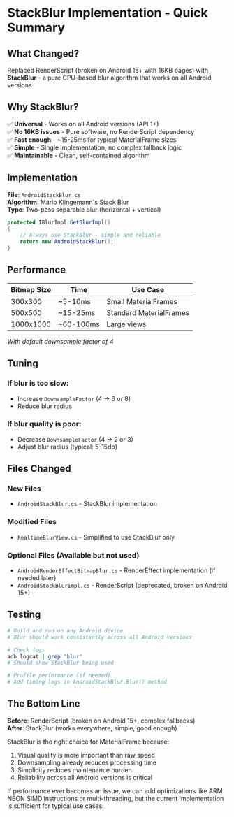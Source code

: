 # StackBlur Implementation - Quick Summary

## What Changed?

Replaced RenderScript (broken on Android 15+ with 16KB pages) with **StackBlur** - a pure CPU-based blur algorithm that works on all Android versions.

## Why StackBlur?

✅ **Universal** - Works on all Android versions (API 1+)  
✅ **No 16KB issues** - Pure software, no RenderScript dependency  
✅ **Fast enough** - ~15-25ms for typical MaterialFrame sizes  
✅ **Simple** - Single implementation, no complex fallback logic  
✅ **Maintainable** - Clean, self-contained algorithm  

## Implementation

**File**: `AndroidStackBlur.cs`  
**Algorithm**: Mario Klingemann's Stack Blur  
**Type**: Two-pass separable blur (horizontal + vertical)

```csharp
protected IBlurImpl GetBlurImpl()
{
    // Always use StackBlur - simple and reliable
    return new AndroidStackBlur();
}
```

## Performance

| Bitmap Size | Time    | Use Case |
|-------------|---------|----------|
| 300x300     | ~5-10ms | Small MaterialFrames |
| 500x500     | ~15-25ms| Standard MaterialFrames |
| 1000x1000   | ~60-100ms| Large views |

*With default downsample factor of 4*

## Tuning

### If blur is too slow:
- Increase `DownsampleFactor` (4 → 6 or 8)
- Reduce blur radius

### If blur quality is poor:
- Decrease `DownsampleFactor` (4 → 2 or 3)
- Adjust blur radius (typical: 5-15dp)

## Files Changed

### New Files
- `AndroidStackBlur.cs` - StackBlur implementation

### Modified Files
- `RealtimeBlurView.cs` - Simplified to use StackBlur only

### Optional Files (Available but not used)
- `AndroidRenderEffectBitmapBlur.cs` - RenderEffect implementation (if needed later)
- `AndroidStockBlurImpl.cs` - RenderScript (deprecated, broken on Android 15+)

## Testing

```bash
# Build and run on any Android device
# Blur should work consistently across all Android versions

# Check logs
adb logcat | grep "blur"
# Should show StackBlur being used

# Profile performance (if needed)
# Add timing logs in AndroidStackBlur.Blur() method
```

## The Bottom Line

**Before**: RenderScript (broken on Android 15+, complex fallbacks)  
**After**: StackBlur (works everywhere, simple, good enough)

StackBlur is the right choice for MaterialFrame because:
1. Visual quality is more important than raw speed
2. Downsampling already reduces processing time
3. Simplicity reduces maintenance burden
4. Reliability across all Android versions is critical

If performance ever becomes an issue, we can add optimizations like ARM NEON SIMD instructions or multi-threading, but the current implementation is sufficient for typical use cases.
